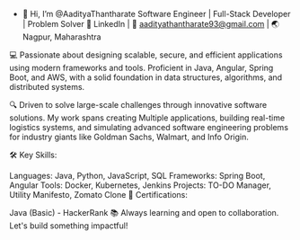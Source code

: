 - 👋 Hi, I’m @AadityaThantharate
 Software Engineer | Full-Stack Developer | Problem Solver
🔗 LinkedIn | 📧 aadityathantharate93@gmail.com | 🌏 Nagpur, Maharashtra

💻 Passionate about designing scalable, secure, and efficient applications using modern frameworks and tools. Proficient in Java, Angular, Spring Boot, and AWS, with a solid foundation in data structures, algorithms, and distributed systems.

🔍 Driven to solve large-scale challenges through innovative software solutions. My work spans creating Multiple applications, building real-time logistics systems, and simulating advanced software engineering problems for industry giants like Goldman Sachs, Walmart, and Info Origin.

🛠 Key Skills:

Languages: Java, Python, JavaScript, SQL
Frameworks: Spring Boot, Angular
Tools: Docker, Kubernetes, Jenkins
Projects: TO-DO Manager, Utility Manifesto, Zomato Clone
📜 Certifications:

Java (Basic) - HackerRank
📚 Always learning and open to collaboration. Let's build something impactful!
<!---
AadityaThantharate/AadityaThantharate is a ✨ special ✨ repository because its `README.md` (this file) appears on your GitHub profile.
You can click the Preview link to take a look at your changes.
--->
